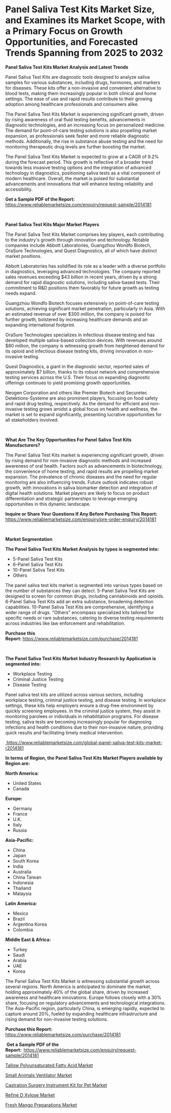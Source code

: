 <p><h1>Panel Saliva Test Kits Market Size, and Examines its Market Scope, with a Primary Focus on Growth Opportunities, and Forecasted Trends Spanning from 2025 to 2032</h1></p><p><strong>Panel Saliva Test Kits Market Analysis and Latest Trends</strong></p>
<p><p>Panel Saliva Test Kits are diagnostic tools designed to analyze saliva samples for various substances, including drugs, hormones, and markers for diseases. These kits offer a non-invasive and convenient alternative to blood tests, making them increasingly popular in both clinical and home settings. The ease of use and rapid results contribute to their growing adoption among healthcare professionals and consumers alike.</p><p>The Panel Saliva Test Kits Market is experiencing significant growth, driven by rising awareness of oral fluid testing benefits, advancements in diagnostic technologies, and an increasing focus on personalized medicine. The demand for point-of-care testing solutions is also propelling market expansion, as professionals seek faster and more reliable diagnostic methods. Additionally, the rise in substance abuse testing and the need for monitoring therapeutic drug levels are further boosting the market.</p><p>The Panel Saliva Test Kits Market is expected to grow at a CAGR of 9.2% during the forecast period. This growth is reflective of a broader trend towards less invasive testing options and the integration of advanced technology in diagnostics, positioning saliva tests as a vital component of modern healthcare. Overall, the market is poised for substantial advancements and innovations that will enhance testing reliability and accessibility.</p></p>
<p><strong>Get a Sample PDF of the Report:&nbsp;</strong> <a href="https://www.reliablemarketsize.com/enquiry/request-sample/2014181?utm_campaign=1133&utm_medium=2&utm_source=Github&utm_content=ia&utm_term=29032025&utm_id=panel-saliva-test-kits">https://www.reliablemarketsize.com/enquiry/request-sample/2014181</a></p>
<p>&nbsp;</p>
<p><strong>Panel Saliva Test Kits Major Market Players</strong></p>
<p><p>The Panel Saliva Test Kits Market comprises key players, each contributing to the industry's growth through innovation and technology. Notable companies include Abbott Laboratories, Guangzhou Wondfo Biotech, OraSure Technologies, and Quest Diagnostics, all of which have distinct market positions.</p><p>Abbott Laboratories has solidified its role as a leader with a diverse portfolio in diagnostics, leveraging advanced technologies. The company reported sales revenues exceeding $43 billion in recent years, driven by a strong demand for rapid diagnostic solutions, including saliva-based tests. Their commitment to R&D positions them favorably for future growth as testing needs expand.</p><p>Guangzhou Wondfo Biotech focuses extensively on point-of-care testing solutions, achieving significant market penetration, particularly in Asia. With an estimated revenue of over $300 million, the company is poised for further growth, bolstered by increasing healthcare demands and an expanding international footprint.</p><p>OraSure Technologies specializes in infectious disease testing and has developed multiple saliva-based collection devices. With revenues around $80 million, the company is witnessing growth from heightened demand for its opioid and infectious disease testing kits, driving innovation in non-invasive testing.</p><p>Quest Diagnostics, a giant in the diagnostic sector, reported sales of approximately $7 billion, thanks to its robust network and comprehensive testing services across the U.S. Their focus on expanding diagnostic offerings continues to yield promising growth opportunities.</p><p>Neogen Corporation and others like Premier Biotech and Securetec Detektions-Systeme are also prominent players, focusing on food safety and rapid drug testing, respectively. As the demand for efficient and non-invasive testing grows amidst a global focus on health and wellness, the market is set to expand significantly, presenting lucrative opportunities for all stakeholders involved.</p></p>
<p>&nbsp;</p>
<p><strong>What Are The Key Opportunities For Panel Saliva Test Kits Manufacturers?</strong></p>
<p><p>The Panel Saliva Test Kits market is experiencing significant growth, driven by rising demand for non-invasive diagnostic methods and increased awareness of oral health. Factors such as advancements in biotechnology, the convenience of home testing, and rapid results are propelling market expansion. The prevalence of chronic diseases and the need for regular monitoring are also influencing trends. Future outlook indicates robust growth, with innovations in saliva biomarker detection and integration of digital health solutions. Market players are likely to focus on product differentiation and strategic partnerships to leverage emerging opportunities in this dynamic landscape.</p></p>
<p><strong>Inquire or Share Your Questions If Any Before Purchasing This Report:</strong> <a href="https://www.reliablemarketsize.com/enquiry/pre-order-enquiry/2014181?utm_campaign=1133&utm_medium=2&utm_source=Github&utm_content=ia&utm_term=29032025&utm_id=panel-saliva-test-kits">https://www.reliablemarketsize.com/enquiry/pre-order-enquiry/2014181</a></p>
<p>&nbsp;</p>
<p><strong>Market Segmentation</strong></p>
<p><strong>The Panel Saliva Test Kits Market Analysis by types is segmented into:</strong></p>
<p><ul><li>5-Panel Saliva Test Kits</li><li>6-Panel Saliva Test Kits</li><li>10-Panel Saliva Test Kits</li><li>Others</li></ul></p>
<p><p>The panel saliva test kits market is segmented into various types based on the number of substances they can detect. 5-Panel Saliva Test Kits are designed to screen for common drugs, including cannabinoids and opioids. 6-Panel Saliva Test Kits add an extra substance, broadening detection capabilities. 10-Panel Saliva Test Kits are comprehensive, identifying a wider range of drugs. "Others" encompass specialized kits tailored for specific needs or rare substances, catering to diverse testing requirements across industries like law enforcement and rehabilitation.</p></p>
<p><strong>Purchase this Report:&nbsp;</strong><a href="https://www.reliablemarketsize.com/purchase/2014181?utm_campaign=1133&utm_medium=2&utm_source=Github&utm_content=ia&utm_term=29032025&utm_id=panel-saliva-test-kits">https://www.reliablemarketsize.com/purchase/2014181</a></p>
<p>&nbsp;</p>
<p><strong>The Panel Saliva Test Kits Market Industry Research by Application is segmented into:</strong></p>
<p><ul><li>Workplace Testing</li><li>Criminal Justice Testing</li><li>Disease Testing</li></ul></p>
<p><p>Panel saliva test kits are utilized across various sectors, including workplace testing, criminal justice testing, and disease testing. In workplace settings, these kits help employers ensure a drug-free environment by quickly screening employees. In the criminal justice system, they assist in monitoring parolees or individuals in rehabilitation programs. For disease testing, saliva tests are becoming increasingly popular for diagnosing infections and health conditions due to their non-invasive nature, providing quick results and facilitating timely medical intervention.</p></p>
<p><a href="https://www.reliablemarketsize.com/global-panel-saliva-test-kits-market-r2014181?utm_campaign=1133&utm_medium=2&utm_source=Github&utm_content=ia&utm_term=29032025&utm_id=panel-saliva-test-kits">&nbsp;https://www.reliablemarketsize.com/global-panel-saliva-test-kits-market-r2014181</a></p>
<p><strong>In terms of Region, the Panel Saliva Test Kits Market Players available by Region are:</strong></p>
<p>
    <p> <strong> North America: </strong>
        <ul>
            <li>United States</li>
            <li>Canada</li>
        </ul>
        </p> 
    <p> <strong> Europe: </strong>
        <ul>
            <li>Germany</li>
            <li>France</li>
            <li>U.K.</li>
            <li>Italy</li>
            <li>Russia</li>
        </ul>
        </p> 
    <p> <strong> Asia-Pacific: </strong>
        <ul>
            <li>China</li>
            <li>Japan</li>
            <li>South Korea</li>
            <li>India</li>
            <li>Australia</li>
            <li>China Taiwan</li>
            <li>Indonesia</li>
            <li>Thailand</li>
            <li>Malaysia</li>
        </ul>
        </p> 
    <p> <strong> Latin America: </strong>
        <ul>
            <li>Mexico</li>
            <li>Brazil</li>
            <li>Argentina Korea</li>
            <li>Colombia</li>
        </ul>
        </p> 
    <p> <strong> Middle East & Africa: </strong>
        <ul>
            <li>Turkey</li>
            <li>Saudi</li>
            <li>Arabia</li>
            <li>UAE</li>
            <li>Korea</li>
        </ul>
    </p>
    </p>
<p><p>The Panel Saliva Test Kits Market is witnessing substantial growth across several regions. North America is anticipated to dominate the market, holding approximately 40% of the global share, driven by increased awareness and healthcare innovations. Europe follows closely with a 30% share, focusing on regulatory advancements and technological integrations. The Asia-Pacific region, particularly China, is emerging rapidly, expected to capture around 20%, fueled by expanding healthcare infrastructure and rising demand for non-invasive testing solutions.</p></p>
<p><strong>Purchase this Report: </strong><a href="https://www.reliablemarketsize.com/purchase/2014181?utm_campaign=1133&utm_medium=2&utm_source=Github&utm_content=ia&utm_term=29032025&utm_id=panel-saliva-test-kits">https://www.reliablemarketsize.com/purchase/2014181</a></p>
<p>&nbsp;<strong>Get a Sample PDF of the Report:&nbsp;&nbsp;</strong><a href="https://www.reliablemarketsize.com/enquiry/request-sample/2014181?utm_campaign=1133&utm_medium=2&utm_source=Github&utm_content=ia&utm_term=29032025&utm_id=panel-saliva-test-kits">https://www.reliablemarketsize.com/enquiry/request-sample/2014181</a></p>
<p><strong></strong></p>
<p><p><a href="https://github.com/jemalapoilly/Market-Research-Report-List-1/blob/main/tallow-polyunsaturated-fatty-acid-market.md?utm_campaign=1133&utm_medium=2&utm_source=Github&utm_content=ia&utm_term=29032025&utm_id=panel-saliva-test-kits">Tallow Polyunsaturated Fatty Acid Market</a></p><p><a href="https://github.com/oatisorenscl/Market-Research-Report-List-1/blob/main/small-animals-ventilator-market.md?utm_campaign=1133&utm_medium=2&utm_source=Github&utm_content=ia&utm_term=29032025&utm_id=panel-saliva-test-kits">Small Animals Ventilator Market</a></p><p><a href="https://github.com/norbyboyse4d/Market-Research-Report-List-1/blob/main/castration-surgery-instrument-kit-for-pet-market.md?utm_campaign=1133&utm_medium=2&utm_source=Github&utm_content=ia&utm_term=29032025&utm_id=panel-saliva-test-kits">Castration Surgery Instrument Kit for Pet Market</a></p><p><a href="https://github.com/leolamarnal9/Market-Research-Report-List-1/blob/main/refine-d-xylose-market.md?utm_campaign=1133&utm_medium=2&utm_source=Github&utm_content=ia&utm_term=29032025&utm_id=panel-saliva-test-kits">Refine D Xylose Market</a></p><p><a href="https://github.com/matotwipff14/Market-Research-Report-List-1/blob/main/fresh-mango-preparations-market.md?utm_campaign=1133&utm_medium=2&utm_source=Github&utm_content=ia&utm_term=29032025&utm_id=panel-saliva-test-kits">Fresh Mango Preparations Market</a></p></p>